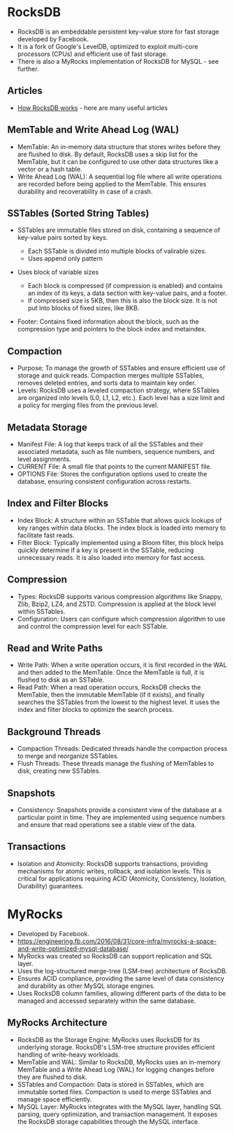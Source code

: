 # RocksDB
- RocksDB is an embeddable persistent key-value store for fast storage developed by Facebook. 
- It is a fork of Google's LevelDB, optimized to exploit multi-core processors (CPUs) and efficient use of fast storage.
- There is also a MyRocks implementation of RocksDB for MySQL - see further.

## Articles
- [How RocksDB works](https://artem.krylysov.com/blog/2023/04/19/how-rocksdb-works/) - here are many useful articles

## MemTable and Write Ahead Log (WAL)
- MemTable: An in-memory data structure that stores writes before they are flushed to disk. By default, RocksDB uses a skip list for the MemTable, but it can be configured to use other data structures like a vector or a hash table.
- Write Ahead Log (WAL): A sequential log file where all write operations are recorded before being applied to the MemTable. This ensures durability and recoverability in case of a crash.

## SSTables (Sorted String Tables)
- SSTables are immutable files stored on disk, containing a sequence of key-value pairs sorted by keys. 
  - Each SSTable is divided into multiple blocks of valirable sizes.
  - Uses append only pattern

- Uses block of variable sizes 
  - Each block is compressed (if compression is enabled) and contains an index of its keys, a data section with key-value pairs, and a footer. 
  - If compressed size is 5KB, then this is also the block size. It is not put into blocks of fixed sizes, like 8KB.

- Footer: Contains fixed information about the block, such as the compression type and pointers to the block index and metaindex.

## Compaction
- Purpose: To manage the growth of SSTables and ensure efficient use of storage and quick reads. Compaction merges multiple SSTables, removes deleted entries, and sorts data to maintain key order.
- Levels: RocksDB uses a leveled compaction strategy, where SSTables are organized into levels (L0, L1, L2, etc.). Each level has a size limit and a policy for merging files from the previous level.

## Metadata Storage
- Manifest File: A log that keeps track of all the SSTables and their associated metadata, such as file numbers, sequence numbers, and level assignments.
- CURRENT File: A small file that points to the current MANIFEST file.
- OPTIONS File: Stores the configuration options used to create the database, ensuring consistent configuration across restarts.

## Index and Filter Blocks
- Index Block: A structure within an SSTable that allows quick lookups of key ranges within data blocks. The index block is loaded into memory to facilitate fast reads.
- Filter Block: Typically implemented using a Bloom filter, this block helps quickly determine if a key is present in the SSTable, reducing unnecessary reads. It is also loaded into memory for fast access.

## Compression
- Types: RocksDB supports various compression algorithms like Snappy, Zlib, Bzip2, LZ4, and ZSTD. Compression is applied at the block level within SSTables.
- Configuration: Users can configure which compression algorithm to use and control the compression level for each SSTable.

## Read and Write Paths
- Write Path: When a write operation occurs, it is first recorded in the WAL and then added to the MemTable. Once the MemTable is full, it is flushed to disk as an SSTable.
- Read Path: When a read operation occurs, RocksDB checks the MemTable, then the immutable MemTable (if it exists), and finally searches the SSTables from the lowest to the highest level. It uses the index and filter blocks to optimize the search process.

## Background Threads
- Compaction Threads: Dedicated threads handle the compaction process to merge and reorganize SSTables.
- Flush Threads: These threads manage the flushing of MemTables to disk, creating new SSTables.

## Snapshots
- Consistency: Snapshots provide a consistent view of the database at a particular point in time. They are implemented using sequence numbers and ensure that read operations see a stable view of the data.

## Transactions
- Isolation and Atomicity: RocksDB supports transactions, providing mechanisms for atomic writes, rollback, and isolation levels. This is critical for applications requiring ACID (Atomicity, Consistency, Isolation, Durability) guarantees.


# MyRocks
- Developed by Facebook.
- https://engineering.fb.com/2016/08/31/core-infra/myrocks-a-space-and-write-optimized-mysql-database/
- MyRocks was created so RocksDB can support replication and SQL layer.
- Uses the log-structured merge-tree (LSM-tree) architecture of RocksDB.
- Ensures ACID compliance, providing the same level of data consistency and durability as other MySQL storage engines.
- Uses RocksDB column families, allowing different parts of the data to be managed and accessed separately within the same database. 

## MyRocks Architecture

- RocksDB as the Storage Engine: MyRocks uses RocksDB for its underlying storage. RocksDB's LSM-tree structure provides efficient handling of write-heavy workloads.
- MemTable and WAL: Similar to RocksDB, MyRocks uses an in-memory MemTable and a Write Ahead Log (WAL) for logging changes before they are flushed to disk.
- SSTables and Compaction: Data is stored in SSTables, which are immutable sorted files. Compaction is used to merge SSTables and manage space efficiently.
- MySQL Layer: MyRocks integrates with the MySQL layer, handling SQL parsing, query optimization, and transaction management. It exposes the RocksDB storage capabilities through the MySQL interface.

